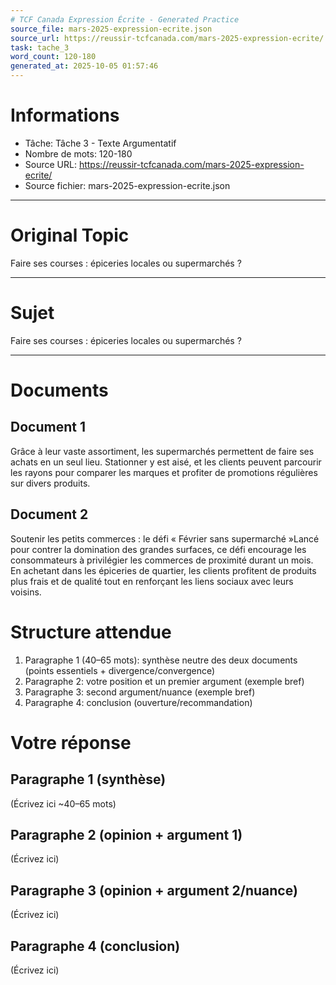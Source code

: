 ```yaml
---
# TCF Canada Expression Écrite - Generated Practice
source_file: mars-2025-expression-ecrite.json
source_url: https://reussir-tcfcanada.com/mars-2025-expression-ecrite/
task: tache_3
word_count: 120-180
generated_at: 2025-10-05 01:57:46
---
```


# Informations
- Tâche: Tâche 3 - Texte Argumentatif
- Nombre de mots: 120-180
- Source URL: https://reussir-tcfcanada.com/mars-2025-expression-ecrite/
- Source fichier: mars-2025-expression-ecrite.json

---

# Original Topic
Faire ses courses : épiceries locales ou supermarchés ?

---

# Sujet
Faire ses courses : épiceries locales ou supermarchés ?

---
# Documents
## Document 1
Grâce à leur vaste assortiment, les supermarchés permettent de faire ses achats en un seul lieu. Stationner y est aisé, et les clients peuvent parcourir les rayons pour comparer les marques et profiter de promotions régulières sur divers produits.

## Document 2
Soutenir les petits commerces : le défi « Février sans supermarché »Lancé pour contrer la domination des grandes surfaces, ce défi encourage les consommateurs à privilégier les commerces de proximité durant un mois. En achetant dans les épiceries de quartier, les clients profitent de produits plus frais et de qualité tout en renforçant les liens sociaux avec leurs voisins.

# Structure attendue
1) Paragraphe 1 (40–65 mots): synthèse neutre des deux documents (points essentiels + divergence/convergence)
2) Paragraphe 2: votre position et un premier argument (exemple bref)
3) Paragraphe 3: second argument/nuance (exemple bref)
4) Paragraphe 4: conclusion (ouverture/recommandation)

# Votre réponse
## Paragraphe 1 (synthèse)
(Écrivez ici ~40–65 mots)

## Paragraphe 2 (opinion + argument 1)
(Écrivez ici)

## Paragraphe 3 (opinion + argument 2/nuance)
(Écrivez ici)

## Paragraphe 4 (conclusion)
(Écrivez ici)
